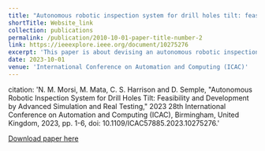 ```yaml
---
title: "Autonomous robotic inspection system for drill holes tilt: feasibility and development by advanced simulation and real testing"
shortTitle: Website_link
collection: publications
permalink: /publication/2010-10-01-paper-title-number-2
link: https://ieeexplore.ieee.org/document/10275276 
excerpt: 'This paper is about devising an autonomous robotic inspection system. Testing on a **real** application is the future paper '
date: 2023-10-01
venue: 'International Conference on Automation and Computing (ICAC)'
---
```

citation: 'N. M. Morsi, M. Mata, C. S. Harrison and D. Semple, "Autonomous Robotic Inspection System for Drill Holes Tilt: Feasibility and Development by Advanced Simulation and Real Testing," 2023 28th International Conference on Automation and Computing (ICAC), Birmingham, United Kingdom, 2023, pp. 1-6, doi: 10.1109/ICAC57885.2023.10275276.'





[Download paper here](http://NooRetic.github.io/files/paper3.pdf)



 
